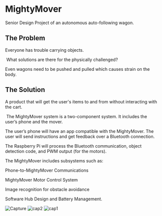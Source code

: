 # MightyMover
Senior Design Project of an autonomous auto-following wagon.
## The Problem
Everyone has trouble carrying objects.  ​

​
What solutions are there for the physically challenged?​


Even wagons need to be pushed and pulled which causes strain on the body.​
## The Solution​
A product that will get the user's items to and from without interacting with the cart.​

​
​The MightyMover system is a two-component system. It includes the user’s phone and the mover. ​

The user’s phone will have an app compatible with the MightyMover. The user will send instructions and get feedback over a Bluetooth connection. ​

The Raspberry Pi will process the Bluetooth communication, object detection code, and PWM output (for the motors). ​

The MightyMover includes subsystems such as: ​

Phone-to-MightyMover Communications ​

MightyMover Motor Control System ​

Image recognition for obstacle avoidance

Software Hub Design and Battery Management.  ​

![Capture](https://github.com/user-attachments/assets/4c66b7c4-73e2-43a0-a6c5-71d9c95799a3)
![cap2](https://github.com/user-attachments/assets/66c7e1ed-e975-4686-ab0c-1215e7e3bbe3)
![cap1](https://github.com/user-attachments/assets/93473229-8fa3-482c-a636-d4e305211b77)
